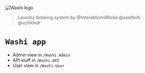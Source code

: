 ![Washi logo](https://i.imgur.com/EtVnrH0.png)

> Laundry booking system by @InteraktionsMicke @axelferb @vctrklndr 

# `Washi app`
* Admin view in `/Washi.Admin`
* API stuff in `/Washi.API`
* User view in `/Washi.User`